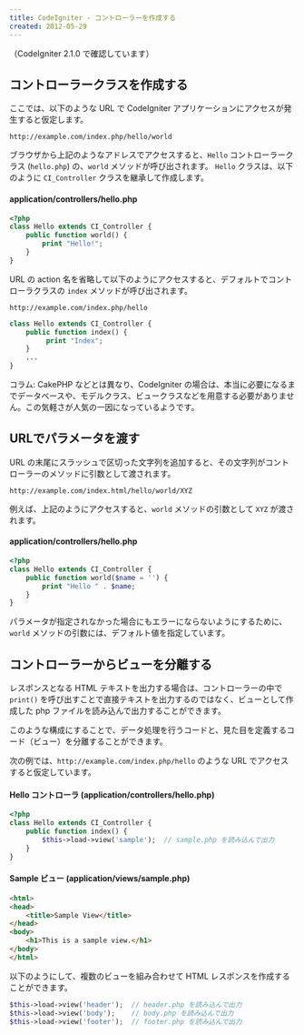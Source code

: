 ```yaml
---
title: CodeIgniter - コントローラーを作成する
created: 2012-05-29
---
```


（CodeIgniter 2.1.0 で確認しています）

コントローラークラスを作成する
----

ここでは、以下のような URL で CodeIgniter アプリケーションにアクセスが発生すると仮定します。

~~~
http://example.com/index.php/hello/world
~~~

ブラウザから上記のようなアドレスでアクセスすると、`Hello` コントローラークラス (`hello.php`) の、`world` メソッドが呼び出されます。
`Hello` クラスは、以下のように `CI_Controller` クラスを継承して作成します。

#### application/controllers/hello.php

~~~ php
<?php
class Hello extends CI_Controller {
    public function world() {
        print "Hello!";
    }
}
~~~

URL の action 名を省略して以下のようにアクセスすると、デフォルトでコントローラクラスの `index` メソッドが呼び出されます。

~~~
http://example.com/index.php/hello
~~~

~~~ php
class Hello extends CI_Controller {
    public function index() {
         print "Index";
    }
    ...
}
~~~

コラム: CakePHP などとは異なり、CodeIgniter の場合は、本当に必要になるまでデータベースや、モデルクラス、ビュークラスなどを用意する必要がありません。この気軽さが人気の一因になっているようです。


URLでパラメータを渡す
----

URL の末尾にスラッシュで区切った文字列を追加すると、その文字列がコントローラーのメソッドに引数として渡されます。

~~~
http://example.com/index.html/hello/world/XYZ
~~~

例えば、上記のようにアクセスすると、`world` メソッドの引数として `XYZ` が渡されます。

#### application/controllers/hello.php

~~~ php
<?php
class Hello extends CI_Controller {
    public function world($name = '') {
        print "Hello " . $name;
    }
}
~~~

パラメータが指定されなかった場合にもエラーにならないようにするために、`world` メソッドの引数には、デフォルト値を指定しています。


コントローラーからビューを分離する
----

レスポンスとなる HTML テキストを出力する場合は、コントローラーの中で `print()` を呼び出すことで直接テキストを出力するのではなく、ビューとして作成した php ファイルを読み込んで出力することができます。

このような構成にすることで、データ処理を行うコードと、見た目を定義するコード（ビュー）を分離することができます。

次の例では、`http://example.com/index.php/hello` のような URL でアクセスすると仮定しています。

#### Hello コントローラ (application/controllers/hello.php)

~~~ php
<?php
class Hello extends CI_Controller {
    public function index() {
        $this->load->view('sample');  // sample.php を読み込んで出力
    }
}
~~~

#### Sample ビュー (application/views/sample.php)

~~~ html
<html>
<head>
    <title>Sample View</title>
</head>
<body>
    <h1>This is a sample view.</h1>
</body>
</html>
~~~

以下のようにして、複数のビューを組み合わせて HTML レスポンスを作成することができます。

~~~ php
$this->load->view('header');  // header.php を読み込んで出力
$this->load->view('body');    // body.php を読み込んで出力
$this->load->view('footer');  // footer.php を読み込んで出力
~~~

